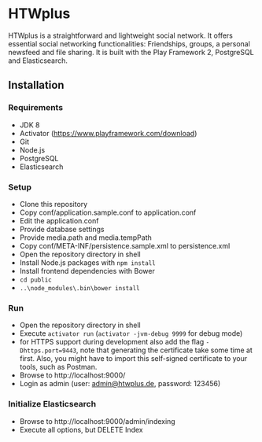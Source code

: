# HTWplus

HTWplus is a straightforward and lightweight social network. It offers essential social networking functionalities: Friendships, groups, a personal newsfeed and file sharing. It is built with the Play Framework 2, PostgreSQL and Elasticsearch.

## Installation

### Requirements

* JDK 8
* Activator (https://www.playframework.com/download)
* Git
* Node.js
* PostgreSQL
* Elasticsearch

### Setup

* Clone this repository
* Copy conf/application.sample.conf to application.conf
* Edit the application.conf
 * Provide database settings
 * Provide media.path and media.tempPath
* Copy conf/META-INF/persistence.sample.xml to persistence.xml
* Open the repository directory in shell
* Install Node.js packages with `npm install`
* Install frontend dependencies with Bower
 * `cd public`
 * `..\node_modules\.bin\bower install`

### Run

* Open the repository directory in shell
* Execute `activator run` (`activator -jvm-debug 9999` for debug mode)
* for HTTPS support during development also add the flag `-Dhttps.port=9443`, note that generating the certificate
 take some time at first. Also, you might have to import this self-signed certificate to your tools, such as Postman.
* Browse to http://localhost:9000/
* Login as admin (user: admin@htwplus.de, password: 123456)

### Initialize Elasticsearch

* Browse to http://localhost:9000/admin/indexing
* Execute all options, but DELETE Index
